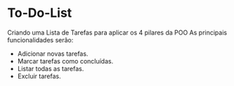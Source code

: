 # To-Do-List
Criando uma Lista de Tarefas para aplicar os 4 pilares da POO
As principais funcionalidades serão:
- Adicionar novas tarefas.
- Marcar tarefas como concluídas.
- Listar todas as tarefas.
- Excluir tarefas.
